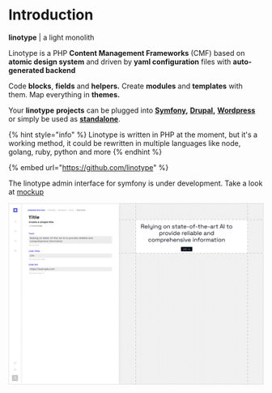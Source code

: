 # Introduction

**linotype** \| a light monolith

Linotype is a PHP **Content Management Frameworks** \(CMF\) based on **atomic design system** and driven by **yaml configuration** files with **auto-generated backend**

Code **blocks**, **fields** and **helpers.** Create **modules** and **templates** with them. Map everything in **themes.**

Your **linotype** **projects** can be plugged into [**Symfony**](install/symfony.md)**,** [**Drupal**](install/drupal.md)**,** [**Wordpress**](install/wordpress.md) or simply be used as [**standalone**](install/standalone.md).

{% hint style="info" %}
Linotype is written in PHP at the moment, but it's a working method, it could be rewritten in multiple languages like node, golang, ruby, python and more
{% endhint %}

{% embed url="https://github.com/linotype" %}



The linotype admin interface for symfony is under development. Take a look at [mockup](environement/symfony/admin.md)

![](.gitbook/assets/linotype-preview.png)

